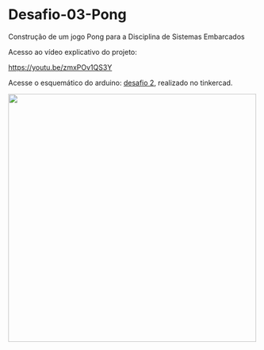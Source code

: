 # Desafio-03-Pong
Construção de um jogo Pong para a Disciplina de Sistemas Embarcados

Acesso ao vídeo explicativo do projeto:

https://youtu.be/zmxPOv1QS3Y 

Acesse o esquemático do arduino: [desafio 2](https://www.tinkercad.com/things/4twfonFw2j7), realizado no tinkercad.

<img src="https://user-images.githubusercontent.com/100162696/177075106-77e521ad-62d0-47f2-a0ed-95a49621b024.PNG" width="500"/>
</div>

